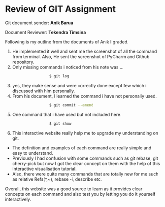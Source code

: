 # Review of GIT Assignment
Git document sender: **Anik Barua**

Document Reviewer: **Tekendra Timsina**

Following is my outline from the documents of Anik I graded.
1.  He implemented it well and sent me the screenshot of all the command from terminal. Also, He sent the screenshot of PyCharm and Github repository.
2.  Only missing commands i noticed from his note was ...
```sh
                    $ git log
```
3. yes, they make sense and were correctly done except few which i discussed with him personally.
4. From his document, I learned the command i have not personally used.
```sh
                    $ git commit --amend
```
5. One command that i have used but not included here.
```sh
                    $ git show
```
6. This interactive website really help me to upgrade my understanding on git.

  * The definition and examples of each command are really simple and easy to understand.
  * Previously I had confusion with some commands such as git rebase, git cherry-pick but now I got the clear concept on them with the help of this interactive visualisation tutorial.
  * Also, there were quite many commands that are totally new for me such as relative Refs(^,~), rebase -i, describe etc.

Overall, this website was a good source to learn as it provides clear concepts on each command and also test you by letting you do it yourself interactively.
